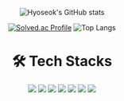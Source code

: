 <div align="center">
 
![Hyoseok's GitHub stats](https://github-readme-stats.vercel.app/api?username=seohyoseok0408&show_icons=true&theme=radical)
 
[![Solved.ac Profile](http://mazassumnida.wtf/api/v2/generate_badge?boj=seohyoseok0408)](https://solved.ac/seohyoseok0408/) 
![Top Langs](https://github-readme-stats.vercel.app/api/top-langs/?username=seohyoseok0408&layout=compact&theme=tokyonight)

</div>

# <div align="center"> 🛠 Tech Stacks </div>
<div align="center">  
 <img src="https://img.shields.io/badge/html-E34F26?style=for-the-badge&logo=html5&logoColor=white">  
 <img src="https://img.shields.io/badge/css-1572B6?style=for-the-badge&logo=css3&logoColor=white">  
 <img src="https://img.shields.io/badge/javascript-F7DF1E?style=for-the-badge&logo=javascript&logoColor=black"> 
 <img src="https://img.shields.io/badge/python-3776AB?style=for-the-badge&logo=python&logoColor=white"> 
 <img src="https://img.shields.io/badge/java-007396?style=for-the-badge&logo=coffeeScript&logoColor=white">  
 <img src="https://img.shields.io/badge/springboot-6DB33F?style=for-the-badge&logo=springboot&logoColor=white">  
 <img src="https://img.shields.io/badge/mysql-4479A1?style=for-the-badge&logo=mysql&logoColor=white">  
</div> 
</br> 
